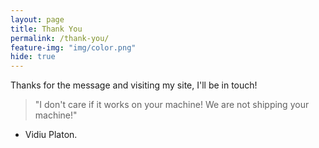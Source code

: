 ```yaml
---
layout: page
title: Thank You
permalink: /thank-you/
feature-img: "img/color.png"
hide: true
---
```


Thanks for the message and visiting my site, I'll be in touch!

>  "I don't care if it works on your machine! We are not shipping your machine!"
- Vidiu Platon.

